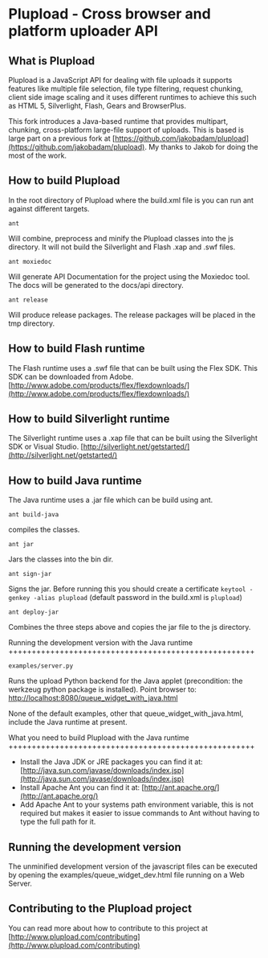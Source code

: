 Plupload - Cross browser and platform uploader API
===================================================

What is Plupload
-----------------
Plupload is a JavaScript API for dealing with file uploads it supports features like multiple file selection, file type filtering,
request chunking, client side image scaling and it uses different runtimes to achieve this such as HTML 5, Silverlight, Flash, Gears and BrowserPlus.

This fork introduces a Java-based runtime that provides multipart, chunking, cross-platform large-file support of uploads.  This is based is large part on a previous fork at [https://github.com/jakobadam/plupload](https://github.com/jakobadam/plupload). My thanks to Jakob for doing the most of the work.

How to build Plupload
---------------------

In the root directory of Plupload where the build.xml file is you can run ant against different targets.

`ant`

Will combine, preprocess and minify the Plupload classes into the js directory. It will not build the Silverlight and Flash .xap and .swf files.

`ant moxiedoc`

Will generate API Documentation for the project using the Moxiedoc tool. The docs will be generated to the docs/api directory.

`ant release`

Will produce release packages. The release packages will be placed in the tmp directory.

How to build Flash runtime
---------------------------
The Flash runtime uses a .swf file that can be built using the Flex SDK. This SDK can be downloaded from Adobe. [http://www.adobe.com/products/flex/flexdownloads/](http://www.adobe.com/products/flex/flexdownloads/)

How to build Silverlight runtime
---------------------------------
The Silverlight runtime uses a .xap file that can be built using the Silverlight SDK or Visual Studio. [http://silverlight.net/getstarted/](http://silverlight.net/getstarted/)

How to build Java runtime
-------------------------
The Java runtime uses a .jar file which can be build using ant.

`ant build-java`

compiles the classes.

`ant jar`

Jars the classes into the bin dir.

`ant sign-jar`

Signs the jar. Before running this you should create a certificate `keytool -genkey -alias plupload` (default password in the build.xml is `plupload`)

`ant deploy-jar`

Combines the three steps above and copies the jar file to the js directory.

Running the development version with the Java runtime
+++++++++++++++++++++++++++++++++++++++++++++++++++++

`examples/server.py`

Runs the upload Python backend for the Java applet (precondition: the werkzeug python package is installed). Point browser to: [http://localhost:8080/queue_widget_with_java.html](http://localhost:8080/queue_widget_with_java.html)

None of the default examples, other that queue_widget_with_java.html, include the Java runtime at present.

What you need to build Plupload with the Java runtime
+++++++++++++++++++++++++++++++++++++++++++++++++++++
* Install the Java JDK or JRE packages you can find it at: [http://java.sun.com/javase/downloads/index.jsp](http://java.sun.com/javase/downloads/index.jsp)
* Install Apache Ant you can find it at: [http://ant.apache.org/](http://ant.apache.org/)
* Add Apache Ant to your systems path environment variable, this is not required but makes it easier to issue commands to Ant without having to type the full path for it.

Running the development version
--------------------------------
The unminified development version of the javascript files can be executed by opening the examples/queue_widget_dev.html file running on a Web Server.

Contributing to the Plupload project
-------------------------------------
You can read more about how to contribute to this project at [http://www.plupload.com/contributing](http://www.plupload.com/contributing)
